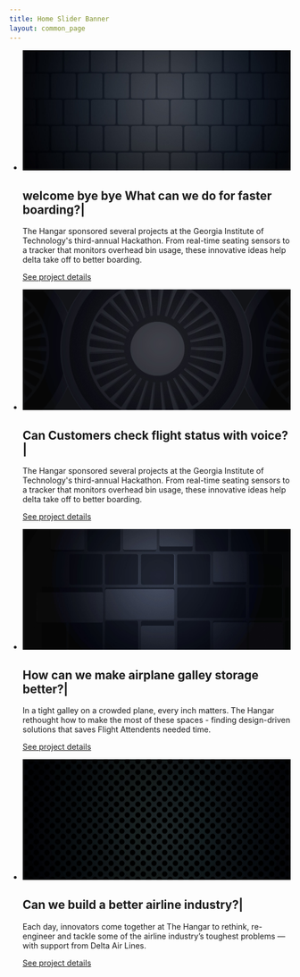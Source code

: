 ```yaml
---
title: Home Slider Banner
layout: common_page
---
```


<section id="slider"> 
	<div class="site-slider">
		<ul class="bxslider">
			<li>
				<img src="/img/slide1.jpg" alt="image loading..." class="img-responsive bannerimgoveraide" />
				<div class="container">
					<div class="row">
						<div class="col-md-12">
							<div class="slider-caption">
								<h2>
									<span id="textdecorator">welcome bye bye What can we do for faster boarding?<span class="blinking-cursor">|</span>
									</span>
								</h2>
								<p class="color-white"> The Hangar sponsored several projects at the Georgia Institute of Technology's third-annual Hackathon. From real-time seating sensors to a tracker that monitors overhead bin usage, these innovative ideas help delta take off to better boarding.</p>
								<p class="color-white bodercolor">
									<a href="/projects/index.html" class="bodercolor">See project details</a>
								</p>
							</div>
						</div>
					</div>
				</div>
			</li>
			<li>
				<img src="/img/slide2.jpg" alt="image loading..." class="img-responsive bannerimgoveraide" />
				<div class="container">
					<div class="row">
						<div class="col-md-12">
							<div class="slider-caption">
								<h2>
									<span id="textdecorator">Can Customers check flight status with voice?<span class="blinking-cursor">|</span>
									</span>
								</h2>
								<p class="color-white">The Hangar sponsored several projects at the Georgia Institute of Technology's third-annual Hackathon. From real-time seating sensors to a tracker that monitors overhead bin usage, these innovative ideas help delta take off to better boarding.</p>
								<p class="color-white bodercolor">
									<a href="/projects/index.html" class="bodercolor">See project details</a>
								</p>
							</div>
						</div>
					</div>
				</div>
			</li>
			<li>
				<img src="/img/slide3.jpg" alt="image loading..." class="img-responsive bannerimgoveraide" />
				<div class="container">
					<div class="row">
						<div class="col-md-12">
							<div class="slider-caption">
								<h2>
									<span id="textdecorator">How can we make airplane galley storage better?<span class="blinking-cursor">|</span>
									</span>
								</h2>
								<p class="color-white">In a tight galley on a crowded plane, every inch matters. The Hangar rethought how to make the most of these spaces - finding design-driven solutions that saves Flight Attendents needed time.</p>
								<p class="color-white bodercolor">
									<a href="/projects/index.html" class="bodercolor">See project details</a>
								</p>
							</div>
						</div>
					</div>
				</div>
			</li>
			<li>
				<img src="/img/slide4.jpg" alt="image loading..." class="img-responsive bannerimgoveraide" />
				<div class="container">
					<div class="row">
						<div class="col-md-12">
							<div class="slider-caption">
								<h2>
									<span id="textdecorator">Can we build a better airline industry?<span class="blinking-cursor">|</span>
									</span>
								</h2>
								<p class="color-white">Each day, innovators come together at The Hangar to rethink, re-engineer and tackle some of the airline industry’s toughest problems — with support from Delta Air Lines.</p>
								<p class="color-white bodercolor">
									<a href="/projects/index.html" class="bodercolor">See project details</a>
								</p>
							</div>
						</div>
					</div>
				</div>
			</li>
		</ul> 
	</div> 
</section>
